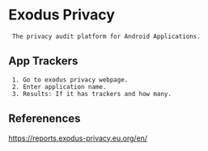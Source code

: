 Exodus Privacy
=====

     The privacy audit platform for Android Applications. 

App Trackers
------------

     1. Go to exodus privacy webpage.
     2. Enter application name.
     3. Results: If it has trackers and how many. 

Referenences
------------

https://reports.exodus-privacy.eu.org/en/